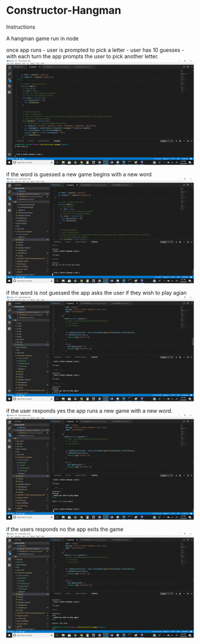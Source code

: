 # Constructor-Hangman
Instructions

A hangman game run in node

once app runs - user is prompted to pick a letter - user has 10 guesses - with each turn the app prompts the user to pick another letter.
![Pick a letter](screenshots/PickaLetter.gif)

if the word is guessed a new game begins with a new word
![You won, a new game begins](screenshots/Winner.gif)

if the word is not guessed the app asks the user if they wish to play agian
![You lost, want to play a new game ](screenshots/Lost.gif)


if the user responds yes the app runs a new game with a new word.
![Play a new game](screenshots/playagain.gif)


if the users responds no the app exits the game
![App exits the game](screenshots/exitgame.gif)
